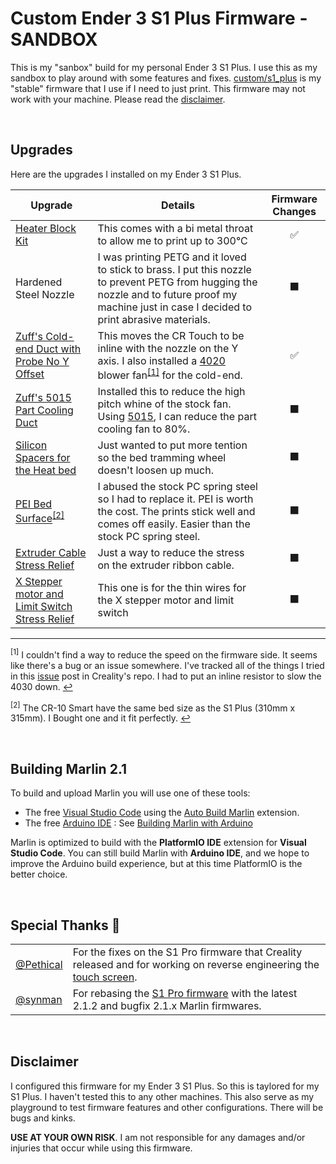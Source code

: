 # Custom Ender 3 S1 Plus Firmware - SANDBOX
This is my "sanbox" build for my personal Ender 3 S1 Plus. I use this as my sandbox to play around with some features and fixes. [custom/s1_plus](https://github.com/kamoteshake/Ender-3S1/tree/custom/s1_plus) is my "stable" firmware that I use if I need to just print. This firmware may not work with your machine. Please read the [disclaimer](#disclaimer).

<!-- White Space -->
$~$
## Upgrades
Here are the upgrades I installed on my Ender 3 S1 Plus.

| Upgrade | Details | Firmware Changes |
|---------|---------|:-----------------------:|
| [Heater Block Kit](https://www.amazon.com/gp/product/B0B2DN5SKD/ref=ppx_yo_dt_b_asin_title_o00_s00?ie=UTF8&psc=1) | This comes with a bi metal throat to allow me to print up to 300&deg;C | ✅ |
| Hardened Steel Nozzle | I was printing PETG and it loved to stick to brass. I put this nozzle to prevent PETG from hugging the nozzle and to future proof my machine just in case I decided to print abrasive materials. | ⬛
| [Zuff's Cold-end Duct with Probe No Y Offset](https://cults3d.com/en/3d-model/tool/ender-3-s1-pro-4020-fan-cr-touch-no-y-offset) | This moves the CR Touch to be inline with the nozzle on the Y axis. I also installed a [4020](https://www.amazon.com/dp/B07L2XZKS7?psc=1&ref=ppx_yo2ov_dt_b_product_details) blower fan<sup id="4020-note-mark">[[1]](#4020-note)</sup> for the cold-end. | ✅ |
| [Zuff's 5015 Part Cooling Duct](https://cults3d.com/en/3d-model/tool/air-duct-5015-ender-3-s1-pro-v3) | Installed this to reduce the high pitch whine of the stock fan. Using [5015](https://www.amazon.com/dp/B079BPS9Q8?psc=1&ref=ppx_yo2ov_dt_b_product_details), I can reduce the part cooling fan to 80%. | ⬛ |
| [Silicon Spacers for the Heat bed](https://www.amazon.com/dp/B093Y89KS9?psc=1&ref=ppx_yo2ov_dt_b_product_details) | Just wanted to put more tention so the bed tramming wheel doesn't loosen up much. | ⬛ |
| [PEI Bed Surface](https://www.creality3dparts.com/product/power-coated-pei-plate-kit-for-ender-3-s1-plus-cr-10-smart-cr-10-smart-pro/)<sup id="pei-note-mark">[[2]](#pei-note)</sup> | I abused the stock PC spring steel so I had to replace it. PEI is worth the cost. The prints stick well and comes off easily. Easier than the stock PC spring steel. | ⬛ |
| [Extruder Cable Stress Relief](https://www.printables.com/model/281061-ender-3-s1-cable-holder) | Just a way to reduce the stress on the extruder ribbon cable.  | ⬛ |
| [X Stepper motor and Limit Switch Stress Relief](https://www.printables.com/model/328521-ender-3-s1-ribbon-cable-holder) | This one is for the thin wires for the X stepper motor and limit switch | ⬛ |
---
<sup id="4020-note">[1]</sup> I couldn't find a way to reduce the speed on the firmware side. It seems like there's a bug or an issue somewhere. I've tracked all of the things I tried in this [issue](https://github.com/CrealityOfficial/Ender-3S1/issues/46) post in Creality's repo. I had to put an inline resistor to slow the 4030 down. [↩](#4020-note-mark)

<sup id="pei-note">[2]</sup> The CR-10 Smart have the same bed size as the S1 Plus (310mm x 315mm). I Bought one and it fit perfectly. [↩](#pei-note-mark)

<!-- White Space -->
$~$
## Building Marlin 2.1

To build and upload Marlin you will use one of these tools:

- The free [Visual Studio Code](https://code.visualstudio.com/download) using the [Auto Build Marlin](https://marlinfw.org/docs/basics/auto_build_marlin.html) extension.
- The free [Arduino IDE](https://www.arduino.cc/en/main/software) : See [Building Marlin with Arduino](https://marlinfw.org/docs/basics/install_arduino.html)

Marlin is optimized to build with the **PlatformIO IDE** extension for **Visual Studio Code**. You can still build Marlin with **Arduino IDE**, and we hope to improve the Arduino build experience, but at this time PlatformIO is the better choice.

<!-- White Space -->
$~$
## Special Thanks 💖
| | |
|----------|------------|
| [@Pethical](https://github.com/Pethical) | For the fixes on the S1 Pro firmware that Creality released and for working on reverse engineering the [touch screen](https://github.com/Pethical/Ender-3-S1-Pro-Screen).|
| [@synman](https://github.com/synman) | For rebasing the [S1 Pro firmware](https://github.com/synman/Ender-3-S1-Pro-Firmware) with the latest 2.1.2 and bugfix 2.1.x Marlin firmwares. |

<!-- White Space -->
$~$
## Disclaimer
I configured this firmware for my Ender 3 S1 Plus. So this is taylored for my S1 Plus. I haven't tested this to any other machines. This also serve as my playground to test firmware features and other configurations. There will be bugs and kinks.

**USE AT YOUR OWN RISK**. I am not responsible for any damages and/or injuries that occur while using this firmware.
